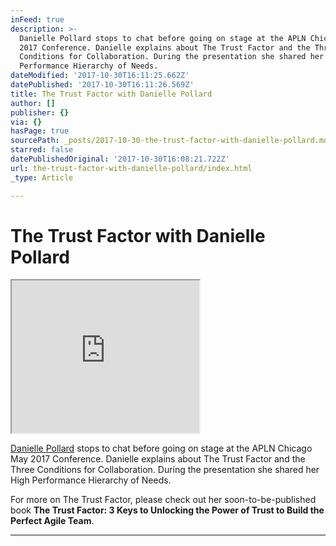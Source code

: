 ```yaml
---
inFeed: true
description: >-
  Danielle Pollard stops to chat before going on stage at the APLN Chicago May
  2017 Conference. Danielle explains about The Trust Factor and the Three
  Conditions for Collaboration. During the presentation she shared her High
  Performance Hierarchy of Needs.
dateModified: '2017-10-30T16:11:25.662Z'
datePublished: '2017-10-30T16:11:26.569Z'
title: The Trust Factor with Danielle Pollard
author: []
publisher: {}
via: {}
hasPage: true
sourcePath: _posts/2017-10-30-the-trust-factor-with-danielle-pollard.md
starred: false
datePublishedOriginal: '2017-10-30T16:08:21.722Z'
url: the-trust-factor-with-danielle-pollard/index.html
_type: Article

---
```

# The Trust Factor with Danielle Pollard

<iframe src="https://the-grid.github.io/ed-userhtml/?g=eJxlkNFuwjAMRX8lyvswYyvaJsKvTEljqIVjV0mqUr5-Kbx1b_Y9lo_sE12yT2hKXRidDZoj5h8jKmhNyb2zAENN3L2N7BfMO6ZQFtn1mgBTwAg4UtGIQBG6r-_3w6GDAek6VPg47mGmWAc4fu6hDpgQSvUSfY7gp9oc9wqiDU0piCeGBcuTrLKVjBlZfVxL0V8f2zIqaxcpY19JBYLvb_O60ZqX19kmtuZpdrap2yF9VmaSq7Oi1hjPrPNlYm4AUcyM4UZ1myZ9bCP9N1M2yfkEr5ee_wDaUX5b" height="244" style=""></iframe>

[Danielle Pollard][0] stops to chat before going on stage at the APLN Chicago May 2017 Conference. Danielle explains about The Trust Factor and the Three Conditions for Collaboration. During the presentation she shared her High Performance Hierarchy of Needs.

For more on The Trust Factor, please check out her soon-to-be-published book **The Trust Factor: 3 Keys to Unlocking the Power of Trust to Build the Perfect Agile Team**.

---



[0]: https://www.linkedin.com/in/daniellepollard/